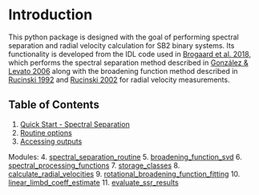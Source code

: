 # Introduction

This python package is designed with the goal of performing spectral separation and radial velocity calculation for SB2 binary systems. Its functionality is developed from the IDL code used in [Brogaard et al. 2018](https://academic.oup.com/mnras/article/476/3/3729/4833696), which performs the spectral separation method described in [González & Levato 2006](https://www.aanda.org/articles/aa/abs/2006/10/aa3177-05/aa3177-05.html) along with the broadening function method described in [Rucinski 1992](http://astro.utoronto.ca/~rucinski/manscr/CFHT92.pdf) and [Rucinski 2002](http://astro.utoronto.ca/~rucinski/manscr/bin_pub7.pdf) for radial velocity measurements.

## Table of Contents
1. [Quick Start - Spectral Separation](quickstart)
2. [Routine options](routine_options)
3. [Accessing outputs](results)

Modules:
4. [spectral_separation_routine](ssr)
5. [broadening_function_svd](bfsvd)
6. [spectral_processing_functions](spf)
7. [storage_classes](storage_classes)
8. [calculate_radial_velocities](calcRV)
9. [rotational_broadening_function_fitting](rotbf)
10. [linear_limbd_coeff_estimate](limbd)
11. [evaluate_ssr_results](evaluate)
